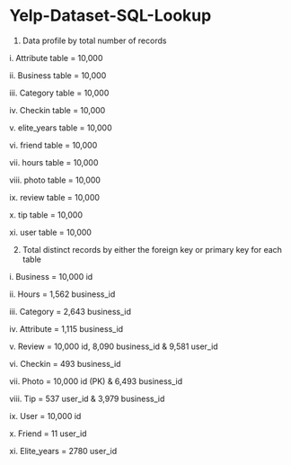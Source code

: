 # Yelp-Dataset-SQL-Lookup

1. Data profile by total number of records  

i. Attribute table = 10,000

ii. Business table = 10,000

iii. Category table = 10,000

iv. Checkin table = 10,000

v. elite_years table = 10,000

vi. friend table = 10,000

vii. hours table = 10,000

viii. photo table = 10,000

ix. review table = 10,000

x. tip table = 10,000

xi. user table = 10,000

2. Total distinct records by either the foreign key or primary key for each table

i. Business = 10,000 id

ii. Hours = 1,562 business_id

iii. Category = 2,643 business_id

iv. Attribute = 1,115 business_id

v. Review = 10,000 id, 8,090 business_id & 9,581 user_id

vi. Checkin = 493 business_id

vii. Photo = 10,000 id (PK) & 6,493 business_id

viii. Tip = 537 user_id & 3,979 business_id

ix. User = 10,000 id

x. Friend = 11 user_id

xi. Elite_years = 2780 user_id
